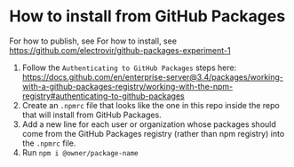 # How to install from GitHub Packages

For how to publish, see
For how to install, see https://github.com/electrovir/github-packages-experiment-1

1.  Follow the `Authenticating to GitHub Packages` steps here: https://docs.github.com/en/enterprise-server@3.4/packages/working-with-a-github-packages-registry/working-with-the-npm-registry#authenticating-to-github-packages
2.  Create an `.npmrc` file that looks like the one in this repo inside the repo that will install from GitHub Packages.
3.  Add a new line for each user or organization whose packages should come from the GitHub Packages registry (rather than npm registry) into the `.npmrc` file.
4.  Run `npm i @owner/package-name`
